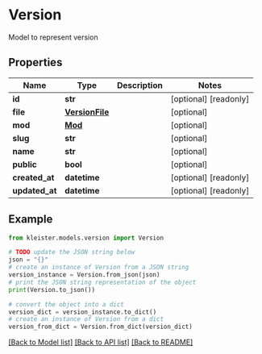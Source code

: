 # Version

Model to represent version

## Properties

Name | Type | Description | Notes
------------ | ------------- | ------------- | -------------
**id** | **str** |  | [optional] [readonly] 
**file** | [**VersionFile**](VersionFile.md) |  | [optional] 
**mod** | [**Mod**](Mod.md) |  | [optional] 
**slug** | **str** |  | [optional] 
**name** | **str** |  | [optional] 
**public** | **bool** |  | [optional] 
**created_at** | **datetime** |  | [optional] [readonly] 
**updated_at** | **datetime** |  | [optional] [readonly] 

## Example

```python
from kleister.models.version import Version

# TODO update the JSON string below
json = "{}"
# create an instance of Version from a JSON string
version_instance = Version.from_json(json)
# print the JSON string representation of the object
print(Version.to_json())

# convert the object into a dict
version_dict = version_instance.to_dict()
# create an instance of Version from a dict
version_from_dict = Version.from_dict(version_dict)
```
[[Back to Model list]](../README.md#documentation-for-models) [[Back to API list]](../README.md#documentation-for-api-endpoints) [[Back to README]](../README.md)


